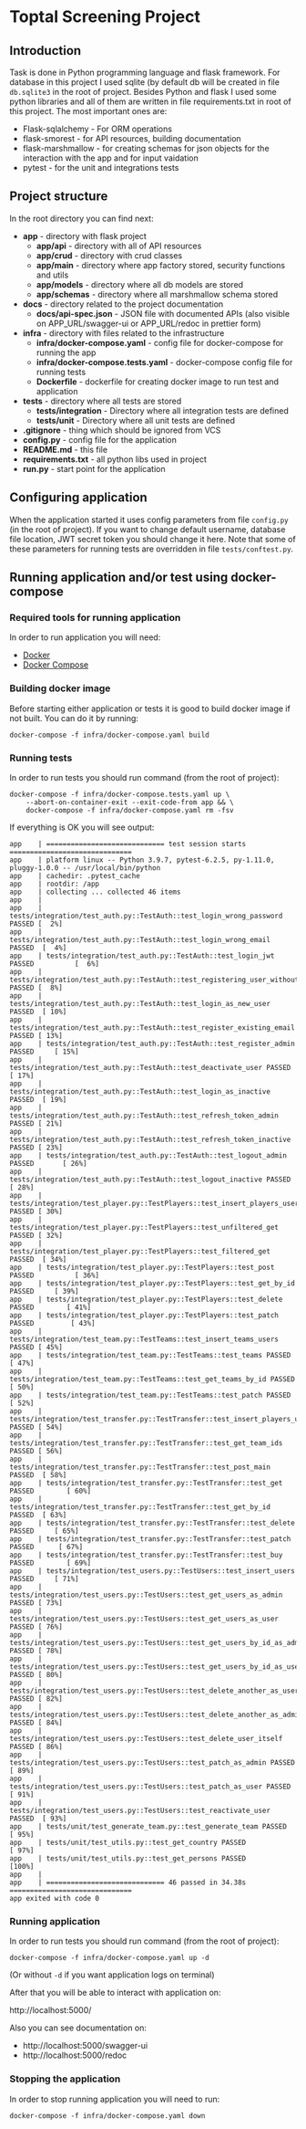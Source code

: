 # Toptal Screening Project

## Introduction

Task is done in Python programming language and flask framework. For database in this project I used sqlite (by default db will be created in file `db.sqlite3` in the root of project. Besides Python and flask I used some python libraries and all of them are written in file requirements.txt in root of this project. The most important ones are:

* Flask-sqlalchemy - For ORM operations
* flask-smorest - for API resources, building documentation
* flask-marshmallow - for creating schemas for json objects for the interaction with the app and for input vaidation
* pytest - for the unit and integrations tests

## Project structure

 In the root directory you can find next:

* __app__ - directory with flask project
  * __app/api__ - directory with all of API resources
  * __app/crud__ - directory with crud classes
  * __app/main__ - directory where app factory stored, security functions and utils
  * __app/models__ - directory where all db models are stored
  * __app/schemas__ - directory where all marshmallow schema stored
* __docs__ - directory related to the project documentation
  * __docs/api-spec.json__ - JSON file with documented APIs (also visible on APP_URL/swagger-ui or APP_URL/redoc in prettier form)
* __infra__ - directory with files related to the infrastructure
  * __infra/docker-compose.yaml__ - config file for docker-compose for running the app
  * __infra/docker-compose.tests.yaml__ - docker-compose config file for running tests
  * __Dockerfile__ - dockerfile for creating docker image to run test and application
* __tests__ - directory where all tests are stored
  * __tests/integration__ - Directory where all integration tests are defined
  * __tests/unit__ - Directory where all unit tests are defined
* __.gitignore__ - thing which should be ignored from VCS
* __config.py__ - config file for the application
* __README.md__ - this file
* __requirements.txt__ - all python libs used in project
* __run.py__ - start point for the application

## Configuring application

When the application started it uses config parameters from file `config.py` (in the root of project). If you want to change default username, database file location, JWT secret token you should change it here. Note that some of these parameters for running tests are overridden in file `tests/conftest.py`. 

## Running application and/or test using docker-compose

### Required tools for running application

In order to run application you will need:

- [Docker](https://docs.docker.com/engine/install/)
- [Docker Compose](https://docs.docker.com/compose/install/)

### Building docker image

Before starting either application or tests it is good to build docker image if not built. You can do it by running:

`docker-compose -f infra/docker-compose.yaml build`

### Running tests

In order to run tests you should run command (from the root of project):

```bazaar
docker-compose -f infra/docker-compose.tests.yaml up \
    --abort-on-container-exit --exit-code-from app && \
    docker-compose -f infra/docker-compose.yaml rm -fsv
```

If everything is OK you will see output:

```
app    | ============================= test session starts ==============================
app    | platform linux -- Python 3.9.7, pytest-6.2.5, py-1.11.0, pluggy-1.0.0 -- /usr/local/bin/python
app    | cachedir: .pytest_cache
app    | rootdir: /app
app    | collecting ... collected 46 items
app    | 
app    | tests/integration/test_auth.py::TestAuth::test_login_wrong_password PASSED [  2%]
app    | tests/integration/test_auth.py::TestAuth::test_login_wrong_email PASSED  [  4%]
app    | tests/integration/test_auth.py::TestAuth::test_login_jwt PASSED          [  6%]
app    | tests/integration/test_auth.py::TestAuth::test_registering_user_without_jwt PASSED [  8%]
app    | tests/integration/test_auth.py::TestAuth::test_login_as_new_user PASSED  [ 10%]
app    | tests/integration/test_auth.py::TestAuth::test_register_existing_email PASSED [ 13%]
app    | tests/integration/test_auth.py::TestAuth::test_register_admin PASSED     [ 15%]
app    | tests/integration/test_auth.py::TestAuth::test_deactivate_user PASSED    [ 17%]
app    | tests/integration/test_auth.py::TestAuth::test_login_as_inactive PASSED  [ 19%]
app    | tests/integration/test_auth.py::TestAuth::test_refresh_token_admin PASSED [ 21%]
app    | tests/integration/test_auth.py::TestAuth::test_refresh_token_inactive PASSED [ 23%]
app    | tests/integration/test_auth.py::TestAuth::test_logout_admin PASSED       [ 26%]
app    | tests/integration/test_auth.py::TestAuth::test_logout_inactive PASSED    [ 28%]
app    | tests/integration/test_player.py::TestPlayers::test_insert_players_users PASSED [ 30%]
app    | tests/integration/test_player.py::TestPlayers::test_unfiltered_get PASSED [ 32%]
app    | tests/integration/test_player.py::TestPlayers::test_filtered_get PASSED  [ 34%]
app    | tests/integration/test_player.py::TestPlayers::test_post PASSED          [ 36%]
app    | tests/integration/test_player.py::TestPlayers::test_get_by_id PASSED     [ 39%]
app    | tests/integration/test_player.py::TestPlayers::test_delete PASSED        [ 41%]
app    | tests/integration/test_player.py::TestPlayers::test_patch PASSED         [ 43%]
app    | tests/integration/test_team.py::TestTeams::test_insert_teams_users PASSED [ 45%]
app    | tests/integration/test_team.py::TestTeams::test_teams PASSED             [ 47%]
app    | tests/integration/test_team.py::TestTeams::test_get_teams_by_id PASSED   [ 50%]
app    | tests/integration/test_team.py::TestTeams::test_patch PASSED             [ 52%]
app    | tests/integration/test_transfer.py::TestTransfer::test_insert_players_users PASSED [ 54%]
app    | tests/integration/test_transfer.py::TestTransfer::test_get_team_ids PASSED [ 56%]
app    | tests/integration/test_transfer.py::TestTransfer::test_post_main PASSED  [ 58%]
app    | tests/integration/test_transfer.py::TestTransfer::test_get PASSED        [ 60%]
app    | tests/integration/test_transfer.py::TestTransfer::test_get_by_id PASSED  [ 63%]
app    | tests/integration/test_transfer.py::TestTransfer::test_delete PASSED     [ 65%]
app    | tests/integration/test_transfer.py::TestTransfer::test_patch PASSED      [ 67%]
app    | tests/integration/test_transfer.py::TestTransfer::test_buy PASSED        [ 69%]
app    | tests/integration/test_users.py::TestUsers::test_insert_users PASSED     [ 71%]
app    | tests/integration/test_users.py::TestUsers::test_get_users_as_admin PASSED [ 73%]
app    | tests/integration/test_users.py::TestUsers::test_get_users_as_user PASSED [ 76%]
app    | tests/integration/test_users.py::TestUsers::test_get_users_by_id_as_admin PASSED [ 78%]
app    | tests/integration/test_users.py::TestUsers::test_get_users_by_id_as_user PASSED [ 80%]
app    | tests/integration/test_users.py::TestUsers::test_delete_another_as_user PASSED [ 82%]
app    | tests/integration/test_users.py::TestUsers::test_delete_another_as_admin PASSED [ 84%]
app    | tests/integration/test_users.py::TestUsers::test_delete_user_itself PASSED [ 86%]
app    | tests/integration/test_users.py::TestUsers::test_patch_as_admin PASSED   [ 89%]
app    | tests/integration/test_users.py::TestUsers::test_patch_as_user PASSED    [ 91%]
app    | tests/integration/test_users.py::TestUsers::test_reactivate_user PASSED  [ 93%]
app    | tests/unit/test_generate_team.py::test_generate_team PASSED              [ 95%]
app    | tests/unit/test_utils.py::test_get_country PASSED                        [ 97%]
app    | tests/unit/test_utils.py::test_get_persons PASSED                        [100%]
app    | 
app    | ============================= 46 passed in 34.38s ==============================
app exited with code 0
```


### Running application

In order to run tests you should run command (from the root of project):

```bazaar
docker-compose -f infra/docker-compose.yaml up -d
```

(Or without `-d` if you want application logs on terminal)

After that you will be able to interact with application on:

http://localhost:5000/

Also you can see documentation on:

* http://localhost:5000/swagger-ui
* http://localhost:5000/redoc

### Stopping the application

In order to stop running application you will need to run:

```bazaar
docker-compose -f infra/docker-compose.yaml down
```
